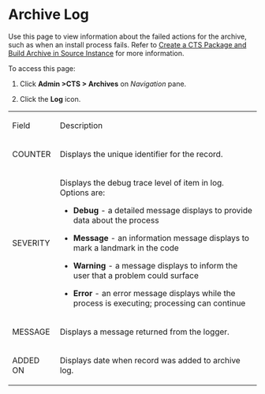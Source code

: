 # Archive Log

<div class="use">

Use this page to view information about the failed actions for the
archive, such as when an install process fails. Refer to [Create a CTS
Package and Build Archive in Source
Instance](../Use_Cases/CreatePckgeBuildArcSrceInstance.htm) for more
information.

</div>

To access this page:

1.  Click **Admin \>CTS \> Archives** on *Navigation* pane.

2.  Click the **Log** icon.

<table>
<tbody>
<tr class="odd">
<td><p>Field</p></td>
<td><p>Description</p></td>
</tr>
<tr class="even">
<td><p>COUNTER</p></td>
<td><p>Displays the unique identifier for the record.</p></td>
</tr>
<tr class="odd">
<td><p>SEVERITY</p></td>
<td><p>Displays the debug trace level of item in log. Options are:</p>
<ul>
<li><p><strong>Debug</strong> - a detailed message displays to provide data about the process</p></li>
<li><p><strong>Message</strong> - an information message displays to mark a landmark in the code</p></li>
<li><p><strong>Warning</strong> - a message displays to inform the user that a problem could surface</p></li>
<li><p><strong>Error</strong> - an error message displays while the process is executing; processing can continue</p></li>
</ul></td>
</tr>
<tr class="even">
<td><p>MESSAGE</p></td>
<td><p>Displays a message returned from the logger.</p></td>
</tr>
<tr class="odd">
<td><p>ADDED ON</p></td>
<td><p>Displays date when record was added to archive log.</p></td>
</tr>
</tbody>
</table>

